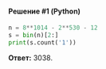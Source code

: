 #### Решение #1 (Python)
```python
n = 8**1014 - 2**530 - 12
s = bin(n)[2:]
print(s.count('1'))
```
**Ответ:** 3038.
